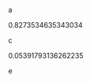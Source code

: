 a
<!--START:foo-->
0.8273534635343034
<!--END:foo-->
c
<!--START:bar-->
0.05391793136262235
<!--END:bar-->
e
